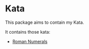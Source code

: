 # Kata

This package aims to contain my Kata.

It contains those kata:
- [Roman Numerals](http://kata-log.rocks/roman-numerals-kata)